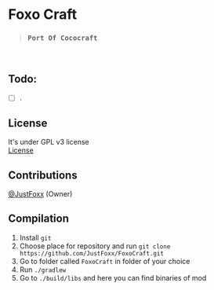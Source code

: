 # Foxo Craft
> ### `Port Of Cococraft`

<br>

## Todo:
- [ ] .

## License
It's under GPL v3 license <br>
[License](./LICENSE)

## Contributions
[@JustFoxx](https://github.com/JustFoxx/) (Owner)

## Compilation

1. Install `git`
2. Choose place for repository and run `git clone https://github.com/JustFoxx/FoxoCraft.git`
3. Go to folder called `FoxoCraft` in folder of your choice
4. Run `./gradlew`
5. Go to `./build/libs` and here you can find binaries of mod
